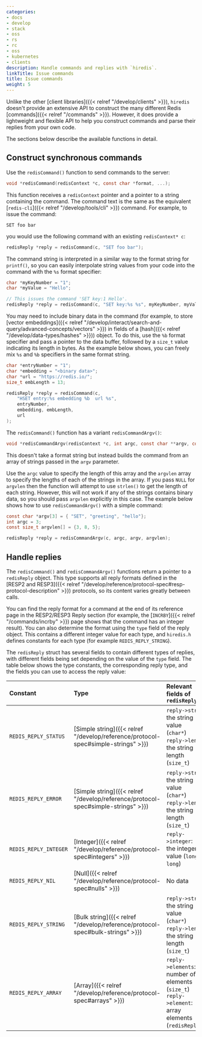 ```yaml
---
categories:
- docs
- develop
- stack
- oss
- rs
- rc
- oss
- kubernetes
- clients
description: Handle commands and replies with `hiredis`.
linkTitle: Issue commands
title: Issue commands
weight: 5
---
```


Unlike the other [client libraries]({{< relref "/develop/clients" >}}),
`hiredis` doesn't provide an extensive API to construct the many different
Redis [commands]({{< relref "/commands" >}}). However, it does provide a lightweight and
flexible API to help you construct commands and parse their replies from
your own code.

The sections below describe the available functions in
detail.

## Construct synchronous commands

Use the `redisCommand()` function to send commands to the server:

```c
void *redisCommand(redisContext *c, const char *format, ...);
```

This function receives a `redisContext` pointer and a pointer
to a string containing the command. The command text is the
same as the equivalent [`redis-cli`]({{< relref "/develop/tools/cli" >}})
command. For example, to issue the command:

```
SET foo bar
```

you would use the following command with an existing `redisContext* c`:

```c
redisReply *reply = redisCommand(c, "SET foo bar");
```

The command string is interpreted in a similar way to the format
string for `printf()`, so you can easily interpolate string values from
your code into the command with the `%s` format specifier:

```c
char *myKeyNumber = "1";
char *myValue = "Hello";

// This issues the command 'SET key:1 Hello'.
redisReply *reply = redisCommand(c, "SET key:%s %s", myKeyNumber, myValue);
```

You may need to include binary data in the command (for example, to store
[vector embeddings]({{< relref "/develop/interact/search-and-query/advanced-concepts/vectors" >}})
in fields of a [hash]({{< relref "/develop/data-types/hashes" >}})) object.
To do this, use the `%b` format specifier and pass a pointer to the
data buffer, followed by a `size_t` value indicating its length in bytes.
As the example below shows, you can freely mix `%s` and `%b` specifiers
in the same format string.

```c
char *entryNumber = "1";
char *embedding = "<binary data>";
char *url = "https://redis.io/";
size_t embLength = 13;

redisReply *reply = redisCommand(c,
    "HSET entry:%s embedding %b  url %s",
    entryNumber,
    embedding, embLength,
    url
);
```

The `redisCommand()` function has a variant `redisCommandArgv()`:

```c
void *redisCommandArgv(redisContext *c, int argc, const char **argv, const size_t *argvlen);
```

This doesn't take a format string but instead builds the command from an array
of strings passed in the `argv` parameter.

Use the `argc` value to
specify the length of this array and the `argvlen` array to specify
the lengths of each of the strings in the array. If you pass `NULL`
for `argvlen` then the function will attempt to use `strlen()` to
get the length of each string. However, this will not work if any of
the strings contains binary data, so you should pass `argvlen`
explicitly in this case. The example below shows how to use
`redisCommandArgv()` with a simple command:

```c
const char *argv[3] = { "SET", "greeting", "hello"};
int argc = 3;
const size_t argvlen[] = {3, 8, 5};

redisReply *reply = redisCommandArgv(c, argc, argv, argvlen);
```

## Handle replies

The `redisCommand()` and `redisCommandArgv()` functions return
a pointer to a `redisReply` object. This type supports all
reply formats defined in the
[RESP2 and RESP3]({{< relref "/develop/reference/protocol-spec#resp-protocol-description" >}})
protocols, so its content varies greatly between calls.

You can find the reply format for a command at the end of its
reference page in the RESP2/RESP3 Reply section (for example, the
[`INCRBY`]({{< relref "/commands/incrby" >}}) page shows that the
command has an integer result). You can also determine the format
using the `type` field of the reply object. This contains a
different integer value for each type, and `hiredis.h` defines
constants for each type (for example `REDIS_REPLY_STRING`).

The `redisReply` struct has several fields to contain different
types of replies, with different fields being set depending on
the value of the `type` field. The table below shows the type
constants, the corresponding reply type, and the fields you can
use to access the reply value:

| Constant | Type | Relevant fields of `redisReply` | RESP protocol |
| :- | :- |:- | :- |
| `REDIS_REPLY_STATUS` | [Simple string]({{< relref "/develop/reference/protocol-spec#simple-strings" >}}) | `reply->str`: the string value (`char*`)<br/> `reply->len`: the string length (`size_t`) | 2 |
| `REDIS_REPLY_ERROR` | [Simple string]({{< relref "/develop/reference/protocol-spec#simple-strings" >}}) | `reply->str`: the string value (`char*`)<br/> `reply->len`: the string length (`size_t`) | 2 |
| `REDIS_REPLY_INTEGER` | [Integer]({{< relref "/develop/reference/protocol-spec#integers" >}}) | `reply->integer`: the integer value (`long long`)| 2 |
| `REDIS_REPLY_NIL` | [Null]({{< relref "/develop/reference/protocol-spec#nulls" >}}) | No data | 2 |
| `REDIS_REPLY_STRING` | [Bulk string]({{< relref "/develop/reference/protocol-spec#bulk-strings" >}}) |`reply->str`: the string value (`char*`)<br/> `reply->len`: the string length (`size_t`) | 2 |
| `REDIS_REPLY_ARRAY` | [Array]({{< relref "/develop/reference/protocol-spec#arrays" >}}) | `reply->elements`: number of elements (`size_t`)<br/> `reply->element`: array elements (`redisReply`) | 2 |
